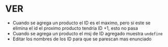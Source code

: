 # VER
- Cuando se agrega un producto el ID es el maximo, pero si este se elimina el id el proximo producto tendria ID +1, esto no pasa
- Cuando se agrega un producto el msj de ID agregado muestra `undefine`
- Editar los nombres de los ID para que se parescan mas enunciado
